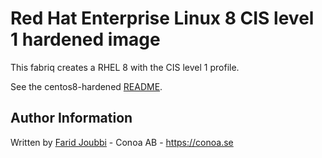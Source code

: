 # Red Hat Enterprise Linux 8 CIS level 1 hardened image


This fabriq creates a RHEL 8 with the CIS level 1 profile.


See the centos8-hardened [README](../centos8-hardened/README.md).


Author Information
------------------

Written by [Farid Joubbi](https://github.com/faridjoubbi) - Conoa AB - https://conoa.se

